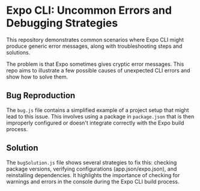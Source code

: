 # Expo CLI: Uncommon Errors and Debugging Strategies

This repository demonstrates common scenarios where Expo CLI might produce generic error messages, along with troubleshooting steps and solutions.

The problem is that Expo sometimes gives cryptic error messages.  This repo aims to illustrate a few possible causes of unexpected CLI errors and show how to solve them.

## Bug Reproduction

The `bug.js` file contains a simplified example of a project setup that might lead to this issue.  This involves using a package in `package.json` that is then improperly configured or doesn't integrate correctly with the Expo build process.

## Solution

The `bugSolution.js` file shows several strategies to fix this: checking package versions, verifying configurations (app.json/expo.json), and reinstalling dependencies.  It highlights the importance of checking for warnings and errors in the console during the Expo CLI build process.